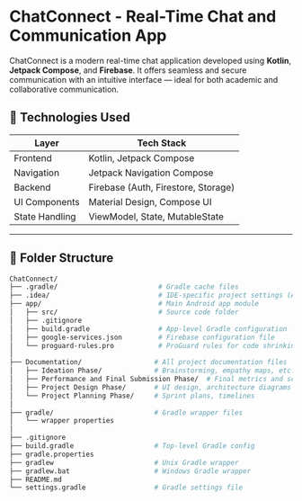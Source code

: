 # ChatConnect - Real-Time Chat and Communication App

ChatConnect is a modern real-time chat application developed using **Kotlin**, **Jetpack Compose**, and **Firebase**. It offers seamless and secure communication with an intuitive interface — ideal for both academic and collaborative communication.


## 🚀 Technologies Used

| Layer          | Tech Stack                        |
|----------------|------------------------------------|
| Frontend       | Kotlin, Jetpack Compose            |
| Navigation     | Jetpack Navigation Compose         |
| Backend        | Firebase (Auth, Firestore, Storage)|
| UI Components  | Material Design, Compose UI        |
| State Handling | ViewModel, State, MutableState     |

---

## 📁 Folder Structure

```bash
ChatConnect/
├── .gradle/                         # Gradle cache files
├── .idea/                           # IDE-specific project settings (Android Studio)
├── app/                             # Main Android app module
│   ├── src/                         # Source code folder
│   ├── .gitignore
│   ├── build.gradle                 # App-level Gradle configuration
│   ├── google-services.json         # Firebase configuration file
│   └── proguard-rules.pro           # ProGuard rules for code shrinking and obfuscation
│
├── Documentation/                  # All project documentation files
│   ├── Ideation Phase/             # Brainstorming, empathy maps, etc.
│   ├── Performance and Final Submission Phase/  # Final metrics and screenshots
│   ├── Project Design Phase/       # UI design, architecture diagrams
│   └── Project Planning Phase/     # Sprint plans, timelines
│
├── gradle/                         # Gradle wrapper files
│   └── wrapper properties
│
├── .gitignore
├── build.gradle                    # Top-level Gradle config
├── gradle.properties
├── gradlew                         # Unix Gradle wrapper
├── gradlew.bat                     # Windows Gradle wrapper
├── README.md
└── settings.gradle                 # Gradle settings file

```
